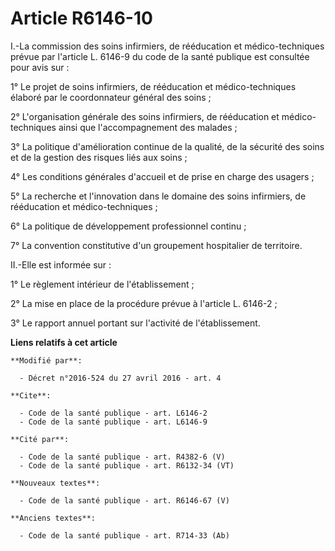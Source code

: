 # Article R6146-10

I.-La commission des soins infirmiers, de rééducation et médico-techniques prévue par l'article L. 6146-9 du code de la santé
publique est consultée pour avis sur : 

1° Le projet de soins infirmiers, de rééducation et médico-techniques élaboré par le coordonnateur général des soins ; 

2° L'organisation générale des soins infirmiers, de rééducation et médico-techniques ainsi que l'accompagnement des
malades ; 

3° La politique d'amélioration continue de la qualité, de la sécurité des soins et de la gestion des risques liés aux
soins ; 

4° Les conditions générales d'accueil et de prise en charge des usagers ; 

5° La recherche et l'innovation dans le domaine des soins infirmiers, de rééducation et médico-techniques ; 

6° La politique de développement professionnel continu ;

7° La convention constitutive d'un groupement hospitalier de territoire. 

II.-Elle est informée sur : 

1° Le règlement intérieur de l'établissement ; 

2° La mise en place de la procédure prévue à l'article L. 6146-2 ; 

3° Le rapport annuel portant sur l'activité de l'établissement.

**Liens relatifs à cet article**

	**Modifié par**:

	  - Décret n°2016-524 du 27 avril 2016 - art. 4

	**Cite**:

	  - Code de la santé publique - art. L6146-2
	  - Code de la santé publique - art. L6146-9

	**Cité par**:

	  - Code de la santé publique - art. R4382-6 (V)
	  - Code de la santé publique - art. R6132-34 (VT)

	**Nouveaux textes**:

	  - Code de la santé publique - art. R6146-67 (V)

	**Anciens textes**:

	  - Code de la santé publique - art. R714-33 (Ab)
